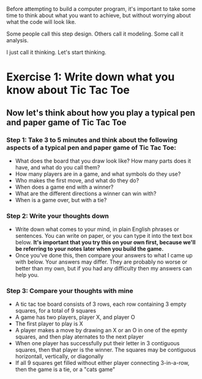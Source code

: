 Before attempting to build a computer program, it's important to take some time to think about what you want to achieve, but without worrying about what the code will look like.

Some people call this step design. Others call it modeling. Some call it analysis.

I just call it thinking. Let's start thinking.

# Exercise 1: Write down what you know about Tic Tac Toe

## Now let's think about how you play a typical pen and paper game of Tic Tac Toe

### Step 1: Take 3 to 5 minutes and think about the following aspects of a typical pen and paper game of Tic Tac Toe:

* What does the board that you draw look like? How many parts does it have, and what do you call them?
* How many players are in a game, and what symbols do they use?
* Who makes the first move, and what do they do?
* When does a game end with a winner? 
* What are the different directions a winner can win with?
* When is a game over, but with a tie? 

### Step 2: Write your thoughts down

* Write down what comes to your mind, in plain English phrases or sentences. You can write on paper, or you can type it into the text box below. **It's important that you try this on your own first, because we'll be referring to your notes later when you build the game.** 
* Once you've done this, then compare your answers to what I came up with below. Your answers may differ. They are probably no worse or better than my own, but if you had any difficulty then my answers can help you.

### Step 3: Compare your thoughts with mine

* A tic tac toe board consists of 3 rows, each row containing 3 empty squares, for a total of 9 squares
* A game has two players, player X, and player O
* The first player to play is X
* A player makes a move by drawing an X or an O in one of the epmty squares, and then play aternates to the next player
* When one player has successfully put their letter in 3 contiguous squares, then that player is the winner. The squares may be contiguous horizontall, vertically, or diagonally
* If all 9 squares get filled without either player connecting 3-in-a-row, then the game is a tie, or a "cats game"
